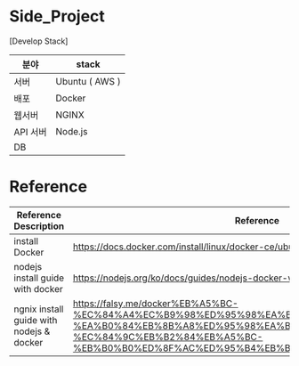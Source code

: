 # Side_Project
[Develop Stack]

분야 | stack
------------ | -------------
서버 | Ubuntu ( AWS )
배포 | Docker
웹서버 | NGINX
API 서버 | Node.js
DB | 

# Reference
Reference Description | Reference
------------ | -------------
install Docker | https://docs.docker.com/install/linux/docker-ce/ubuntu/
nodejs install guide with docker | https://nodejs.org/ko/docs/guides/nodejs-docker-webapp/
ngnix install guide with nodejs & docker | https://falsy.me/docker%EB%A5%BC-%EC%84%A4%EC%B9%98%ED%95%98%EA%B3%A0-%EA%B0%84%EB%8B%A8%ED%95%98%EA%B2%8C-nginx-node-%EC%84%9C%EB%B2%84%EB%A5%BC-%EB%B0%B0%ED%8F%AC%ED%95%B4%EB%B4%85%EB%8B%88%EB%8B%A4/